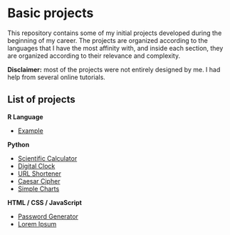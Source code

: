 # Basic projects

This repository contains some of my initial projects developed during the beginning of my career. The projects are organized according to the languages that I have the most affinity with, and inside each section, they are organized according to their relevance and complexity. 

**Disclaimer:** most of the projects were not entirely designed by me. I had help from several online tutorials.

## List of projects

**R Language**
* [Example](https://github.com/math-reis/basic-projects/tree/main/simple-charts)

**Python**
* [Scientific Calculator](https://github.com/math-reis/basic-projects/tree/main/scientific-calculator)
* [Digital Clock](https://github.com/math-reis/basic-projects/tree/main/digital-clock)
* [URL Shortener](https://github.com/math-reis/basic-projects/tree/main/URL-shortener)
* [Caesar Cipher](https://github.com/math-reis/basic-projects/tree/main/caesar-cipher)
* [Simple Charts](https://github.com/math-reis/basic-projects/tree/main/simple-charts)

**HTML / CSS / JavaScript**
* [Password Generator](https://github.com/math-reis/basic-projects/tree/main/password-generator)
* [Lorem Ipsum](https://github.com/math-reis/basic-projects/tree/main/lorem-ipsum)
